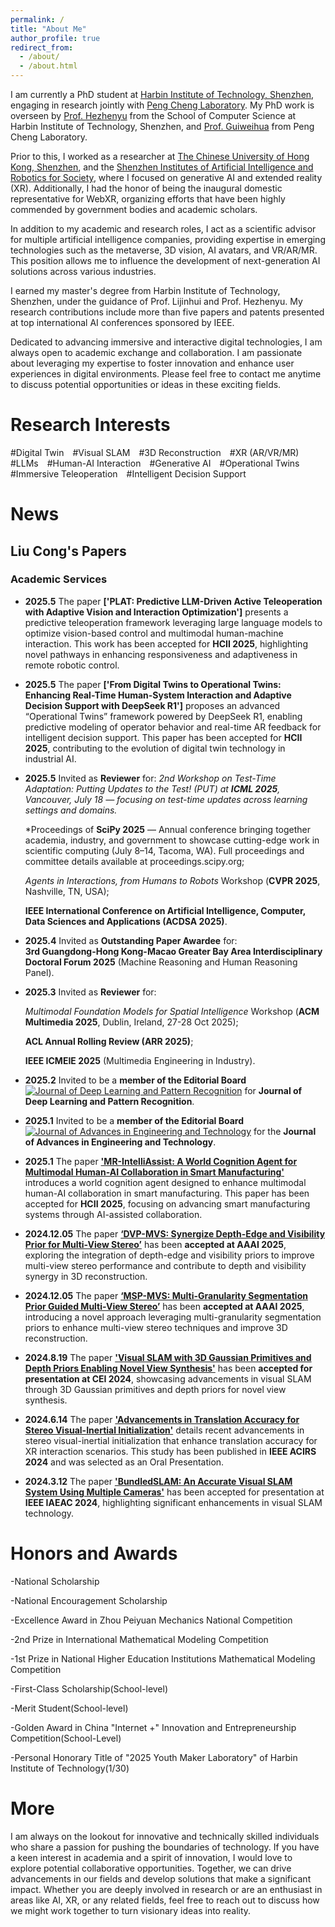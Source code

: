 ```yaml
---
permalink: /
title: "About Me"
author_profile: true
redirect_from: 
  - /about/
  - /about.html
---
```


I am currently a PhD student at [Harbin Institute of Technology, Shenzhen](https://www.hitsz.edu.cn), engaging in research jointly with [Peng Cheng Laboratory](https://www.pcl.ac.cn/). My PhD work is overseen by [Prof. Hezhenyu](https://faculty.hitsz.edu.cn/hezhenyu) from the School of Computer Science at Harbin Institute of Technology, Shenzhen, and [Prof. Guiweihua](https://pcl.ac.cn/html/918/) from Peng Cheng Laboratory.

Prior to this, I worked as a researcher at [The Chinese University of Hong Kong, Shenzhen](https://www.cuhk.edu.cn/), and the [Shenzhen Institutes of Artificial Intelligence and Robotics for Society](https://airs.cuhk.edu.cn), where I focused on generative AI and extended reality (XR). Additionally, I had the honor of being the inaugural domestic representative for WebXR, organizing efforts that have been highly commended by government bodies and academic scholars.

In addition to my academic and research roles, I act as a scientific advisor for multiple artificial intelligence companies, providing expertise in emerging technologies such as the metaverse, 3D vision, AI avatars, and VR/AR/MR. This position allows me to influence the development of next-generation AI solutions across various industries.

I earned my master's degree from Harbin Institute of Technology, Shenzhen, under the guidance of Prof. Lijinhui and Prof. Hezhenyu. My research contributions include more than five papers and patents presented at top international AI conferences sponsored by IEEE.

Dedicated to advancing immersive and interactive digital technologies, I am always open to academic exchange and collaboration. I am passionate about leveraging my expertise to foster innovation and enhance user experiences in digital environments. Please feel free to contact me anytime to discuss potential opportunities or ideas in these exciting fields.

Research Interests
======
#Digital Twin #Visual SLAM #3D Reconstruction #XR (AR/VR/MR) #LLMs #Human-AI Interaction #Generative AI #Operational Twins #Immersive Teleoperation #Intelligent Decision Support

News
======
## Liu Cong's Papers

### Academic Services

- **2025.5** The paper **['PLAT: Predictive LLM-Driven Active Teleoperation with Adaptive Vision and Interaction Optimization']** presents a predictive teleoperation framework leveraging large language models to optimize vision-based control and multimodal human-machine interaction. This work has been accepted for **HCII 2025**, highlighting novel pathways in enhancing responsiveness and adaptiveness in remote robotic control.

- **2025.5** The paper **['From Digital Twins to Operational Twins: Enhancing Real-Time Human-System Interaction and Adaptive Decision Support with DeepSeek R1']** proposes an advanced “Operational Twins” framework powered by DeepSeek R1, enabling predictive modeling of operator behavior and real-time AR feedback for intelligent decision support. This paper has been accepted for **HCII 2025**, contributing to the evolution of digital twin technology in industrial AI.

- **2025.5** Invited as **Reviewer** for:
  *2nd Workshop on Test-Time Adaptation: Putting Updates to the Test! (PUT) at   **ICML 2025**, Vancouver, July 18 — focusing on test-time updates across learning settings and domains.*

  *Proceedings of   **SciPy 2025** — Annual conference bringing together academia, industry, and government to showcase cutting-edge work in scientific computing (July 8–14, Tacoma, WA). Full proceedings and committee details available at proceedings.scipy.org;
  
  *Agents in Interactions, from Humans to Robots* Workshop (**CVPR 2025**, Nashville, TN, USA);
  
  **IEEE International Conference on Artificial Intelligence, Computer, Data Sciences and Applications (ACDSA 2025)**.

  

- **2025.4** Invited as **Outstanding Paper Awardee** for:  
  **3rd Guangdong-Hong Kong-Macao Greater Bay Area Interdisciplinary Doctoral Forum 2025** (Machine Reasoning and Human Reasoning Panel).

- **2025.3** Invited as **Reviewer** for:
  
  *Multimodal Foundation Models for Spatial Intelligence* Workshop (**ACM Multimedia 2025**, Dublin, Ireland, 27-28 Oct 2025);
  
  **ACL Annual Rolling Review (ARR 2025)**;
  
  **IEEE ICMEIE 2025** (Multimedia Engineering in Industry).

- **2025.2** Invited to be a **member of the Editorial Board** [![Journal of Deep Learning and Pattern Recognition](https://img.fy6b.com/2025/02/08/3e5e2a744fb65.png)](https://img.fy6b.com/2025/02/08/3e5e2a744fb65.png) for **Journal of Deep Learning and Pattern Recognition**.

- **2025.1** Invited to be a **member of the Editorial Board** [![Journal of Advances in Engineering and Technology](https://img.fy6b.com/2025/02/08/c4c095d245317.png)](https://img.fy6b.com/2025/02/08/c4c095d245317.png) for the **Journal of Advances in Engineering and Technology**.

- **2025.1** The paper **['MR-IntelliAssist: A World Cognition Agent for Multimodal Human-AI Collaboration in Smart Manufacturing'](https://arxiv.org/abs/your-paper-link)** introduces a world cognition agent designed to enhance multimodal human-AI collaboration in smart manufacturing. This paper has been accepted for **HCII 2025**, focusing on advancing smart manufacturing systems through AI-assisted collaboration.

- **2024.12.05** The paper **[‘DVP-MVS: Synergize Depth-Edge and Visibility Prior for Multi-View Stereo’](https://arxiv.org/abs/2412.11578)** has been **accepted at AAAI 2025**, exploring the integration of depth-edge and visibility priors to improve multi-view stereo performance and contribute to depth and visibility synergy in 3D reconstruction.

- **2024.12.05** The paper **[‘MSP-MVS: Multi-Granularity Segmentation Prior Guided Multi-View Stereo’](https://arxiv.org/abs/2407.19323)** has been **accepted at AAAI 2025**, introducing a novel approach leveraging multi-granularity segmentation priors to enhance multi-view stereo techniques and improve 3D reconstruction.

- **2024.8.19** The paper **['Visual SLAM with 3D Gaussian Primitives and Depth Priors Enabling Novel View Synthesis'](https://www.arxiv.org/abs/2408.05635)** has been **accepted for presentation at CEI 2024**, showcasing advancements in visual SLAM through 3D Gaussian primitives and depth priors for novel view synthesis.

- **2024.6.14** The paper **['Advancements in Translation Accuracy for Stereo Visual-Inertial Initialization'](https://arxiv.org/abs/2405.15082)** details recent advancements in stereo visual-inertial initialization that enhance translation accuracy for XR interaction scenarios. This study has been published in **IEEE ACIRS 2024** and was selected as an Oral Presentation.

- **2024.3.12** The paper **['BundledSLAM: An Accurate Visual SLAM System Using Multiple Cameras'](https://arxiv.org/abs/2403.19886)** has been accepted for presentation at **IEEE IAEAC 2024**, highlighting significant enhancements in visual SLAM technology.


Honors and Awards
======

-National Scholarship

-National Encouragement Scholarship

-Excellence Award in Zhou Peiyuan Mechanics National Competition

-2nd Prize in International Mathematical Modeling Competition

-1st Prize in National Higher Education Institutions Mathematical Modeling Competition

-First-Class Scholarship(School-level)

-Merit Student(School-level)

-Golden Award in China "Internet +" Innovation and Entrepreneurship Competition(School-Level)

-Personal Honorary Title of "2025 Youth Maker Laboratory" of Harbin Institute of Technology(1/30)


More
======
I am always on the lookout for innovative and technically skilled individuals who share a passion for pushing the boundaries of technology. If you have a keen interest in academia and a spirit of innovation, I would love to explore potential collaborative opportunities. Together, we can drive advancements in our fields and develop solutions that make a significant impact. Whether you are deeply involved in research or are an enthusiast in areas like AI, XR, or any related fields, feel free to reach out to discuss how we might work together to turn visionary ideas into reality.

